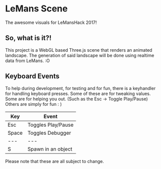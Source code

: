 # LeMans Scene

The awesome visuals for LeMansHack 2017!

## So, what is it?!

This project is a WebGL based Three.js scene that renders an animated landscape.
The generation of said landscape will be done using realtime data from LeMans. :O

## Keyboard Events

To help during development, for testing and for fun, there is a keyhandler for handling keyboard presses.
Some of these are for tweaking values.
Some are for helping you out. (Such as the Esc -> Toggle Play/Pause)
Others are simply for fun : )

Key | Event
--- | ---
Esc | Toggles Play/Pause
Space | Toggles Debugger
--- | ---
S | Spawn in an object


Please note that these are all subject to change.

